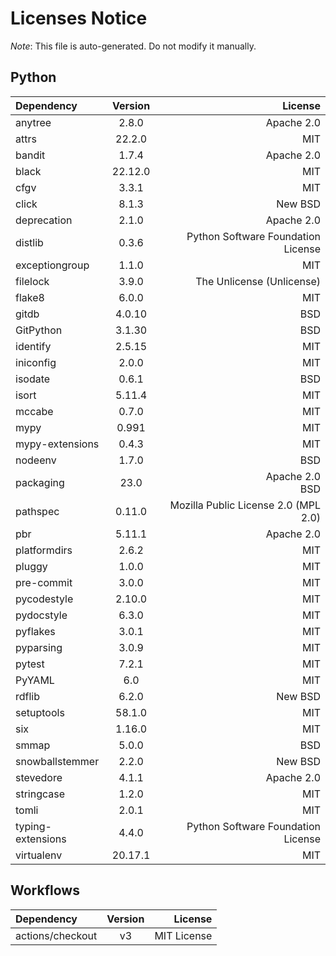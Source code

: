 # Licenses Notice
*Note*: This file is auto-generated. Do not modify it manually.
## Python
| Dependency | Version | License |
|:-----------|:-------:|--------:|
|anytree|2.8.0|Apache 2.0|
|attrs|22.2.0|MIT|
|bandit|1.7.4|Apache 2.0|
|black|22.12.0|MIT|
|cfgv|3.3.1|MIT|
|click|8.1.3|New BSD|
|deprecation|2.1.0|Apache 2.0|
|distlib|0.3.6|Python Software Foundation License|
|exceptiongroup|1.1.0|MIT|
|filelock|3.9.0|The Unlicense (Unlicense)|
|flake8|6.0.0|MIT|
|gitdb|4.0.10|BSD|
|GitPython|3.1.30|BSD|
|identify|2.5.15|MIT|
|iniconfig|2.0.0|MIT|
|isodate|0.6.1|BSD|
|isort|5.11.4|MIT|
|mccabe|0.7.0|MIT|
|mypy|0.991|MIT|
|mypy-extensions|0.4.3|MIT|
|nodeenv|1.7.0|BSD|
|packaging|23.0|Apache 2.0<br/>BSD|
|pathspec|0.11.0|Mozilla Public License 2.0 (MPL 2.0)|
|pbr|5.11.1|Apache 2.0|
|platformdirs|2.6.2|MIT|
|pluggy|1.0.0|MIT|
|pre-commit|3.0.0|MIT|
|pycodestyle|2.10.0|MIT|
|pydocstyle|6.3.0|MIT|
|pyflakes|3.0.1|MIT|
|pyparsing|3.0.9|MIT|
|pytest|7.2.1|MIT|
|PyYAML|6.0|MIT|
|rdflib|6.2.0|New BSD|
|setuptools|58.1.0|MIT|
|six|1.16.0|MIT|
|smmap|5.0.0|BSD|
|snowballstemmer|2.2.0|New BSD|
|stevedore|4.1.1|Apache 2.0|
|stringcase|1.2.0|MIT|
|tomli|2.0.1|MIT|
|typing-extensions|4.4.0|Python Software Foundation License|
|virtualenv|20.17.1|MIT|
## Workflows
| Dependency | Version | License |
|:-----------|:-------:|--------:|
|actions/checkout|v3|MIT License|
